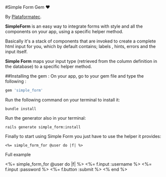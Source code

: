 #Simple Form Gem   ♥


By [Plataformatec](http://plataformatec.com.br/).

**SimpleForm** is an easy way to integrate forms with style and all the components on your app, using a specific helper method. 

Basically it's a stack of components that are invoked to create a complete html input for you, which by default contains; labels , hints, errors and the input itself.

**Simple Form** maps your input type (retrieved from the column definition in the database) to a specific helper method.

##Installing the gem : 
On your app, go to your gem file and type the following : 
```ruby
gem 'simple_form'
```

Run the following command on your terminal to install it:

```console
bundle install
```

Run the generator also in your terminal:

```console
rails generate simple_form:install
```

Finally to start using Simple Form you just have to use the helper it provides:

```erb
<%= simple_form_for @user do |f| %>
```
Full example 

<%= simple_form_for @user do |f| %>
  <%= f.input :username %>
  <%= f.input :password %>
  <%= f.button :submit %>
<% end %>
```
